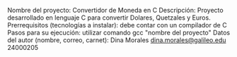 Nombre del proyecto: Convertidor de Moneda en C
Descripción: Proyecto desarrollado en lenguaje C para convertir Dolares, Quetzales y Euros.
Prerrequisitos (tecnologías a instalar): debe contar con un compilador de C
Pasos para su ejecución: utilizar comando gcc "nombre del proyecto"
Datos del autor (nombre, correo, carnet):
  Dina Morales
  dina.morales@galileo.edu
  24000205
